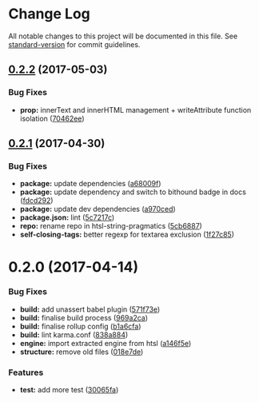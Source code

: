 # Change Log

All notable changes to this project will be documented in this file. See [standard-version](https://github.com/conventional-changelog/standard-version) for commit guidelines.

<a name="0.2.2"></a>
## [0.2.2](https://github.com/nomocas/htsl-string-pragmatics/compare/v0.2.1...v0.2.2) (2017-05-03)


### Bug Fixes

* **prop:** innerText and innerHTML management + writeAttribute function isolation ([70462ee](https://github.com/nomocas/htsl-string-pragmatics/commit/70462ee))



<a name="0.2.1"></a>
## [0.2.1](https://github.com/nomocas/htsl-string-pragmatics/compare/v0.2.0...v0.2.1) (2017-04-30)


### Bug Fixes

* **package:** update dependencies ([a68009f](https://github.com/nomocas/htsl-string-pragmatics/commit/a68009f))
* **package:** update dependency and switch to bithound badge in docs ([fdcd292](https://github.com/nomocas/htsl-string-pragmatics/commit/fdcd292))
* **package:** update dev dependencies ([a970ced](https://github.com/nomocas/htsl-string-pragmatics/commit/a970ced))
* **package.json:** lint ([5c7217c](https://github.com/nomocas/htsl-string-pragmatics/commit/5c7217c))
* **repo:** rename repo in htsl-string-pragmatics ([5cb6887](https://github.com/nomocas/htsl-string-pragmatics/commit/5cb6887))
* **self-closing-tags:** better regexp for textarea exclusion ([1f27c85](https://github.com/nomocas/htsl-string-pragmatics/commit/1f27c85))



<a name="0.2.0"></a>
# 0.2.0 (2017-04-14)


### Bug Fixes

* **build:** add unassert babel plugin ([571f73e](https://github.com/nomocas/htsl-string-pragmatics/commit/571f73e))
* **build:** finalise build process ([969a2ca](https://github.com/nomocas/htsl-string-pragmatics/commit/969a2ca))
* **build:** finalise rollup config ([b1a6cfa](https://github.com/nomocas/htsl-string-pragmatics/commit/b1a6cfa))
* **build:** lint karma.conf ([838a884](https://github.com/nomocas/htsl-string-pragmatics/commit/838a884))
* **engine:** import extracted engine from htsl ([a146f5e](https://github.com/nomocas/htsl-string-pragmatics/commit/a146f5e))
* **structure:** remove old files ([018e7de](https://github.com/nomocas/htsl-string-pragmatics/commit/018e7de))


### Features

* **test:** add more test ([30065fa](https://github.com/nomocas/htsl-string-pragmatics/commit/30065fa))
